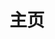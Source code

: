 ---
home: true
layout: BlogHome
icon: home
title: 主页
# heroImage: https://cdn.alomerry.com/blog/avatar.png
heroImageStyle: "border-radius: 50%;"
heroText: 时日无多
tagline: Keep Working And Never Give Up！
bgImage: https://api.kdcc.cn/
heroFullScreen: false
projects:
  - icon: cib:leetcode
    name: 算法题解
    desc: PAT、LeetCode 题解
    link: /posts/ioi/
  - icon: link
    name: 收藏
    desc: 一些博客、工具
    link: /links/stars/
  - icon: book
    name: 文摘
    desc: 读者、文苑、知乎、微博等
    link: /posts/digest
  - icon: article
    name: 文档
    desc: 常用文档汇总
    link: /links/docs/
  - icon: ant-design:read-outlined
    name: 书单
    desc: 个人读书列表
    link: /links/booklists/
  # - icon: project
  #   name: 伙伴名称
  #   desc: 伙伴详细介绍
  # #   link: https://你的伙伴链接
  # - icon: 优秀博客
  #   name: 自定义项目/logo.svg
  #   desc: 自定义详细介绍
  #   link: /links/friends/

footer: '<a href="http://beian.miit.gov.cn/" rel="noopener noreferrer" target="_blank">备案号: 苏ICP备19037502号-3</a> | <a href="/about/">关于网站</a>'
---